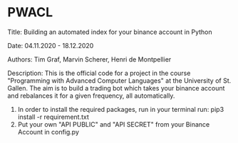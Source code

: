 # PWACL
Title: Building an automated index for your binance account in Python

Date: 04.11.2020 - 18.12.2020

Authors: Tim Graf, Marvin Scherer, Henri de Montpellier

Description:
This is the official code for a project in the course "Programming with Advanced Computer Languages" at the University of St. Gallen. The aim is to build a trading bot which takes your binance account and rebalances it for a given frequency, all automatically. 

1) In order to install the required packages, run in your terminal run: pip3 install -r requirement.txt
2) Put your own "API PUBLIC" and "API SECRET" from your Binance Account in config.py

